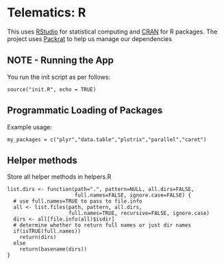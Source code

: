 # Telematics: R

This uses [RStudio](http://www.rstudio.com/) for statistical computing and [CRAN](http://cran.r-project.org/) for R packages.
The project uses [Packrat](http://rstudio.github.io/packrat/) to help us manage our dependencies

## NOTE - Running the App

You run the init script as per follows:

```
source("init.R", echo = TRUE)
```

## Programmatic Loading of Packages
Example usage:

```
my_packages = c("plyr","data.table","plotrix","parallel","caret")
```

## Helper methods
Store all helper methods in helpers.R

```
list.dirs <- function(path=".", pattern=NULL, all.dirs=FALSE,
                      full.names=FALSE, ignore.case=FALSE) {
  # use full.names=TRUE to pass to file.info
  all <- list.files(path, pattern, all.dirs,
                    full.names=TRUE, recursive=FALSE, ignore.case)
  dirs <- all[file.info(all)$isdir]
  # determine whether to return full names or just dir names
  if(isTRUE(full.names))
    return(dirs)
  else
    return(basename(dirs))
}
```